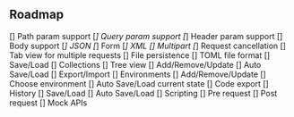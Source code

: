 ## Roadmap

[] Path param support
[*] Query param support
[*] Header param support
[] Body support
    [*] JSON
    [*] Form
    [*] XML
    [] Multipart
[*] Request cancellation
[] Tab view for multiple requests
[] File persistence
    [] TOML file format
    [] Save/Load
[] Collections
    [] Tree view
    [] Add/Remove/Update
    [] Auto Save/Load
    [] Export/Import
[] Environments
    [] Add/Remove/Update
    [] Choose environment
    [] Auto Save/Load current state
[] Code export
[] History
    [] Save/Load
    [] Auto Save/Load
[] Scripting
    [] Pre request
    [] Post request
[] Mock APIs